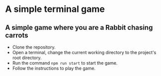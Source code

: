 # A simple terminal game
## A simple game where you are a Rabbit chasing carrots
- Clone the repository.
- Open a terminal, change the current working directory to the project's root directory.
- Run the command `npm run start` to start the game.
- Follow the instructions to play the game.